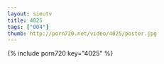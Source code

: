 ```yaml
--- 
layout: sieutv
title: 4025
tags: ["004"]
thumb: http://porn720.net/video/4025/poster.jpg
---
```

{% include porn720 key="4025" %} 
